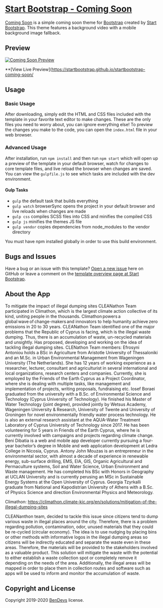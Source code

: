 # [Start Bootstrap - Coming Soon](https://startbootstrap.com/themes/coming-soon/)

[Coming Soon](https://startbootstrap.com/themes/coming-soon/) is a simple coming soon theme for [Bootstrap](https://getbootstrap.com/) created by [Start Bootstrap](https://startbootstrap.com/). This theme features a background video with a mobile background image fallback.

## Preview

[![Coming Soon Preview](https://startbootstrap.com/assets/img/screenshots/themes/coming-soon.png)](https://startbootstrap.github.io/startbootstrap-coming-soon/)

**[View Live Preview](https://startbootstrap.github.io/startbootstrap-coming-soon/

## Usage

### Basic Usage

After downloading, simply edit the HTML and CSS files included with the template in your favorite text editor to make changes. These are the only files you need to worry about, you can ignore everything else! To preview the changes you make to the code, you can open the `index.html` file in your web browser.

### Advanced Usage

After installation, run `npm install` and then run `npm start` which will open up a preview of the template in your default browser, watch for changes to core template files, and live reload the browser when changes are saved. You can view the `gulpfile.js` to see which tasks are included with the dev environment.

#### Gulp Tasks

* `gulp` the default task that builds everything
* `gulp watch` browserSync opens the project in your default browser and live reloads when changes are made
* `gulp css` compiles SCSS files into CSS and minifies the compiled CSS
* `gulp js` minifies the themes JS file
* `gulp vendor` copies dependencies from node_modules to the vendor directory

You must have npm installed globally in order to use this build environment.

## Bugs and Issues

Have a bug or an issue with this template? [Open a new issue](https://github.com/StartBootstrap/startbootstrap-coming-soon/issues) here on GitHub or leave a comment on the [template overview page at Start Bootstrap](https://startbootstrap.com/themes/coming-soon/).

## About the App

To mitigate the impact of illegal dumping sites
CLEANathon Team participated in Climathon, which is the largest climate action collective of its kind, uniting people in the thousands. Climathon powers a global wave of change-makers and innovators to help humanity achieve zero emissions in 20 to 30 years. CLEANathon Team identified one of the major problems that the Republic of Cyprus is facing, which is the illegal waste dumping. Thus, there is an accumulation of waste, un-recycled materials and unsightly. Has proposed, developing and working on the idea of tackling illegal dumping sites. 
CLENathon Team members: 
Efrosyni Antoniou holds a BSc in Agriculture from Aristotle University of Thessaloniki and an M.Sc. in Urban Environmental Management from Wageningen University (The Netherlands). She has 12 years of working experience as a researcher,  lecturer,  consultant and agriculturist in several international and local organizations, research centers and companies. Currently, she is employed by the Friends of the Earth Cyprus as a Project Coordinator, where she is dealing with multiple tasks, like management and implementation of projects, writing proposals, fundraising etc. 
Iosef Boraei graduated from the university with a B.Sc. of Environmental Science and Technology (Cyprus University of Technology). He finished his Master of Water Technology (joint degree), provided jointly by Wetsus Academy, Wageningen University & Research, University of Twente and University of Groningen for novel environmentally friendly water process technology. He is also an external research assistant at the AQUA-Water Treatment Laboratory of Cyprus University of Technology since 2017. He has been volunteering for 5 years in Friends of the Earth Cyprus, where he is currently involved with campaigns and projects regarding climate change. 
Beni Dibatia is a web and mobile app developer currently pursuing a four-year bachelor’s degree in Mobile and web application development at Ledra College in Nicosia, Cyprus.
Antony John Mouzas is an entrepreneur in the environmental sector, with almost a decade of experience in renewable energy, sub-surface drilling, EMS, EIA, GIS, Organic Agricultural and Permaculture systems, Soil and Water Science, Urban Environment and Waste management. He has completed his BSc with Honors in Geography at UCLAN University and is currently perusing an MSc in Sustainable Energy Systems at the Open University of Cyprus. 
Georgia Tzyrkalli graduate from National and Kapodistrian University of Athens with a B.Sc. of Physics Science and direction Environmental Physics and Meteorology.

Climathon: https://climathon.climate-kic.org/en/solutions/mitigation-of-the-illegal-dumping-sites

CLEANanthon team, decided to tackle this issue since citizens tend to dump various waste in illegal places around the city. Therefore, there is a problem regarding pollution, contamination, odor, unused materials that they could be re-cycled (circular economy). The idea is to use nudging by placing bins or other methods with informative logos in the illegal dumping areas so citizens will be indirectly educated and separate the waste even in these areas. Therefore, the materials will be provided to the stakeholders involved as a valuable product. This solution will mitigate the waste with the potential to either establish a waste collection spot or completely remove it depending on the needs of the area. Additionally, the illegal areas will be mapped in order to place them in collection routes and software such as apps will be used to inform and monitor the accumulation of waste.


## Copyright and License

Copyright 2019-2020 [BenDevs](http://bendevs.me/) license.
